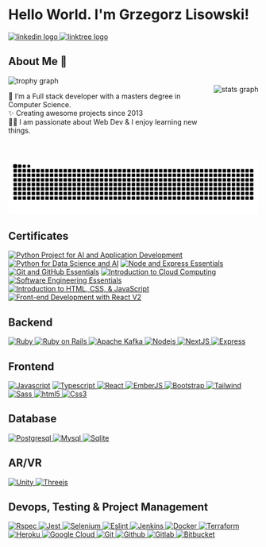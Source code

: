 <h1 align="left">Hello World. I'm Grzegorz Lisowski!</h1>


<div align="left">
  <a href="https://www.linkedin.com/in/glisowski91/" target="_blank">
    <img src="https://raw.githubusercontent.com/maurodesouza/profile-readme-generator/master/src/assets/icons/social/linkedin/default.svg" width="52" height="40" alt="linkedin logo"  />
  </a>
  <a href="https://linktr.ee/noplisu" target="_blank">
    <img src="https://raw.githubusercontent.com/maurodesouza/profile-readme-generator/master/src/assets/icons/social/linktree/default.svg" width="52" height="40" alt="linktree logo"  />
  </a>
</div>


<h2 align="left">About Me 🚀</h2>


<div align="left">
  <img src="https://github-profile-trophy.vercel.app?username=noplisu&theme=dracula&column=-1&margin-w=8&margin-h=8&rank=-?" alt="trophy graph"  />
</div>


<img src="https://github-readme-stats.vercel.app/api?username=noplisu&hide_title=false&hide_rank=false&show_icons=true&include_all_commits=true&count_private=true&disable_animations=false&theme=dracula&locale=en&hide_border=false&order=1" height="150" alt="stats graph" align="right" />

<p align="left">🌱 I’m a Full stack developer with a masters degree in Computer Science.<br>✨ Creating awesome projects since 2013<br>👨‍💻 I am passionate about Web Dev & I enjoy learning new things.</p>


<img src="https://raw.githubusercontent.com/noplisu/noplisu/output/snake.svg" alt="Snake animation" />

<h2 align="left">Certificates</h2>

<!--START_SECTION:badges-->
[![Python Project for AI and Application Development](https://images.credly.com/size/120x120/images/33ed2910-9750-4613-aa2a-590e845c6edb/image.png)](http://www.credly.com/badges/17d7313d-bb20-44a4-8177-da3af532ade0 "Python Project for AI and Application Development")
[![Python for Data Science and AI](https://images.credly.com/size/120x120/images/40bee502-a5b3-4365-90e7-57eed5067594/image.png)](http://www.credly.com/badges/119f0f0f-5665-479e-93c0-82a3672794fc "Python for Data Science and AI")
[![Node and Express Essentials](https://images.credly.com/size/120x120/images/43eabfbc-06d4-4633-9be0-0f56cfbdb607/image.png)](http://www.credly.com/badges/28962868-92db-4304-9234-55360cc11e45 "Node and Express Essentials")
[![Git and GitHub Essentials](https://images.credly.com/size/120x120/images/9a0255eb-a47d-4f3a-9611-243bfe3eb9e4/image.png)](http://www.credly.com/badges/39d97468-c15c-41dc-9329-8df9f758d6fb "Git and GitHub Essentials")
[![Introduction to Cloud Computing](https://images.credly.com/size/120x120/images/a9d0fe89-a11c-4266-8940-9eca7762b294/image.png)](http://www.credly.com/badges/0d81488c-b345-4ef8-ba07-9b9068cceb80 "Introduction to Cloud Computing")
[![Software Engineering Essentials](https://images.credly.com/size/120x120/images/1b67aaf9-670d-4c92-8d51-7ac1190f0a42/image.png)](http://www.credly.com/badges/2f9621e4-10e4-409d-ac17-03a9509a1bd0 "Software Engineering Essentials")
[![Introduction to HTML, CSS, & JavaScript](https://images.credly.com/size/120x120/images/09490195-093b-4c9f-9f31-bdc434e66a23/Coursera_20Introduction_20to_20HTML_20CSS_20and_20JavaScript.png)](http://www.credly.com/badges/37291c42-c057-440d-b3a9-4596361ffad4 "Introduction to HTML, CSS, & JavaScript")
[![Front-end Development with React V2](https://images.credly.com/size/120x120/images/e747147a-9300-4795-8b38-704a133bed88/Coursera_20Front_20end_20Development_20with_20React_20V2.png)](http://www.credly.com/badges/064de5f9-0a47-4b64-9bfe-46183dc12e96 "Front-end Development with React V2")
<!--END_SECTION:badges-->


<h2 align="left">Backend</h2>


<p dir="auto">
  <a href="https://github.com/noplisu">
    <img src="https://cdn.jsdelivr.net/gh/devicons/devicon/icons/ruby/ruby-original.svg" height="40" alt="Ruby" title="Ruby" />
  </a>
  <a href="https://github.com/noplisu">
    <img src="https://cdn.jsdelivr.net/gh/devicons/devicon/icons/rails/rails-original-wordmark.svg" height="40" alt="Ruby on Rails" title="Ruby on Rails" />
  </a>
  <a href="https://github.com/noplisu">
    <img src="https://cdn.jsdelivr.net/gh/devicons/devicon/icons/apachekafka/apachekafka-original.svg" height="40" alt="Apache Kafka" title="Apache Kafka"  />
  </a>
  <a href="https://github.com/noplisu">
    <img src="https://cdn.jsdelivr.net/gh/devicons/devicon/icons/nodejs/nodejs-original.svg" height="40" alt="Nodejs" title="Nodejs" />
  </a>
  <a href="https://github.com/noplisu">
    <img src="https://cdn.jsdelivr.net/gh/devicons/devicon/icons/nextjs/nextjs-original.svg" height="40" alt="NextJS" title="NextJS" />
  </a>
  <a href="https://github.com/noplisu">
    <img src="https://cdn.jsdelivr.net/gh/devicons/devicon@latest/icons/express/express-original.svg" height="40" alt="Express" title="Express" />
  </a>
</p>


<h2 align="left">Frontend</h2>


<p dir="auto">
  <a href="https://github.com/noplisu"><img src="https://cdn.jsdelivr.net/gh/devicons/devicon/icons/javascript/javascript-original.svg" height="40" alt="Javascript" title="Javascript" /></a>
  <a href="https://github.com/noplisu">
    <img src="https://cdn.jsdelivr.net/gh/devicons/devicon/icons/typescript/typescript-original.svg" height="40" alt="Typescript" title="Typescript" />
  </a>
  <a href="https://github.com/noplisu">
    <img src="https://cdn.jsdelivr.net/gh/devicons/devicon/icons/react/react-original.svg" height="40" alt="React" title="React" />
  </a>
  <a href="https://github.com/noplisu">
    <img src="https://cdn.jsdelivr.net/gh/devicons/devicon/icons/ember/ember-original-wordmark.svg" height="40" alt="EmberJS" title="EmberJS" />
  </a>
  <a href="https://github.com/noplisu">
    <img src="https://cdn.jsdelivr.net/gh/devicons/devicon/icons/bootstrap/bootstrap-original.svg" height="40" alt="Bootstrap" title="Bootstrap" />
  </a>
  <a href="https://github.com/noplisu">
    <img src="https://cdn.jsdelivr.net/gh/devicons/devicon/icons/tailwindcss/tailwindcss-original.svg" height="40" alt="Tailwind" title="Tailwind" />
  </a>
  <a href="https://github.com/noplisu">
    <img src="https://cdn.jsdelivr.net/gh/devicons/devicon/icons/sass/sass-original.svg" height="40" alt="Sass" title="Sass" />
  </a>
  <a href="https://github.com/noplisu">
    <img src="https://cdn.jsdelivr.net/gh/devicons/devicon/icons/html5/html5-original.svg" height="40" alt="html5" title="html5" />
  </a>
  <a href="https://github.com/noplisu">
    <img src="https://cdn.jsdelivr.net/gh/devicons/devicon/icons/css3/css3-original.svg" height="40" alt="Css3" title="Css3" />
  </a>
</p>


<h2 align="left">Database</h2>


<p dir="auto">
  <a href="https://github.com/noplisu">
    <img src="https://cdn.jsdelivr.net/gh/devicons/devicon/icons/postgresql/postgresql-original.svg" height="40" alt="Postgresql" title="Postgresql" />
  </a>
  <a href="https://github.com/noplisu">
    <img src="https://cdn.jsdelivr.net/gh/devicons/devicon/icons/mysql/mysql-original.svg" height="40" alt="Mysql" title="Mysql" />
  </a>
  <a href="https://github.com/noplisu">
    <img src="https://cdn.jsdelivr.net/gh/devicons/devicon/icons/sqlite/sqlite-original.svg" height="40" alt="Sqlite" title="Sqlite" />
  </a>
</p>


<h2 align="left">AR/VR</h2>


<p dir="auto">
  <a href="https://github.com/noplisu">
    <img src="https://cdn.jsdelivr.net/gh/devicons/devicon/icons/unity/unity-original.svg" height="40" alt="Unity" title="Unity" />
  </a>
  <a href="https://github.com/noplisu">
    <img src="https://cdn.jsdelivr.net/gh/devicons/devicon/icons/threejs/threejs-original.svg" height="40" alt="Threejs" title="Threejs" />
  </a>
</p>


<h2 align="left">Devops, Testing & Project Management</h2>


<p dir="auto">
  <a href="https://github.com/noplisu">
    <img src="https://cdn.jsdelivr.net/gh/devicons/devicon/icons/rspec/rspec-original.svg" height="40" alt="Rspec" title="Rspec" />
  </a>
  <a href="https://github.com/noplisu">
    <img src="https://cdn.jsdelivr.net/gh/devicons/devicon/icons/jest/jest-plain.svg" height="40" alt="Jest" title="Jest" />
  </a>
  <a href="https://github.com/noplisu">
    <img src="https://cdn.jsdelivr.net/gh/devicons/devicon/icons/selenium/selenium-original.svg" height="40" alt="Selenium" title="Selenium" />
  </a>
  <a href="https://github.com/noplisu">
    <img src="https://cdn.jsdelivr.net/gh/devicons/devicon/icons/eslint/eslint-original.svg" height="40" alt="Eslint" title="Eslint" />
  </a>
  <a href="https://github.com/noplisu">
    <img src="https://cdn.jsdelivr.net/gh/devicons/devicon/icons/jenkins/jenkins-line.svg" height="40" alt="Jenkins" title="Jenkins" />
  </a>
  <a href="https://github.com/noplisu">
    <img src="https://cdn.jsdelivr.net/gh/devicons/devicon/icons/docker/docker-original.svg" height="40" alt="Docker" title="Docker" />
  </a>
  <a href="https://github.com/noplisu">
    <img src="https://cdn.jsdelivr.net/gh/devicons/devicon/icons/terraform/terraform-original.svg" height="40" alt="Terraform" title="Terraform" />
  </a>
  <a href="https://github.com/noplisu">
    <img src="https://cdn.jsdelivr.net/gh/devicons/devicon/icons/heroku/heroku-original.svg" height="40" alt="Heroku" title="Heroku" />
  </a>
  <a href="https://github.com/noplisu">
    <img src="https://cdn.jsdelivr.net/gh/devicons/devicon/icons/googlecloud/googlecloud-original.svg" height="40" alt="Google Cloud" title="Google Cloud" />
  </a>
  <a href="https://github.com/noplisu">
    <img src="https://cdn.jsdelivr.net/gh/devicons/devicon/icons/git/git-original.svg" height="40" alt="Git" title="Git" />
  </a>
  <a href="https://github.com/noplisu">
    <img src="https://cdn.jsdelivr.net/gh/devicons/devicon/icons/github/github-original.svg" height="40" alt="Github" title="Github" />
  </a>
  <a href="https://github.com/noplisu">
    <img src="https://cdn.jsdelivr.net/gh/devicons/devicon/icons/gitlab/gitlab-original.svg" height="40" alt="Gitlab" title="Gitlab" />
  </a>
  <a href="https://github.com/noplisu">
    <img src="https://cdn.jsdelivr.net/gh/devicons/devicon/icons/bitbucket/bitbucket-original.svg" height="40" alt="Bitbucket" title="Bitbucket" />
  </a>
</p>
